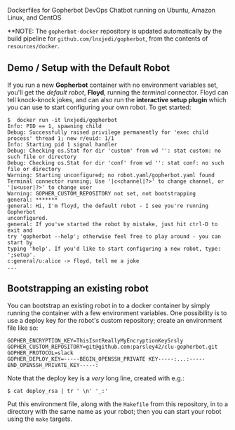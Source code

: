 Dockerfiles for Gopherbot DevOps Chatbot running on Ubuntu, Amazon Linux, and CentOS

**NOTE: The `gopherbot-docker` repository is updated automatically by the build pipeline for `github.com/lnxjedi/gopherbot`, from the contents of `resources/docker`.

## Demo / Setup with the Default Robot

If you run a new **Gopherbot** container with no environment variables set, you'll get the *default robot*, **Floyd**, running the *terminal* connector. Floyd can tell knock-knock jokes, and can also run the **interactive setup plugin** which you can use to start configuring your own robot. To get started:
```shell
$  docker run -it lnxjedi/gopherbot
Info: PID == 1, spawning child
Debug: Successfully raised privilege permanently for 'exec child process' thread 1; new r/euid: 1/1
Info: Starting pid 1 signal handler
Debug: Checking os.Stat for dir 'custom' from wd '': stat custom: no such file or directory
Debug: Checking os.Stat for dir 'conf' from wd '': stat conf: no such file or directory
Warning: Starting unconfigured; no robot.yaml/gopherbot.yaml found
Terminal connector running; Use '|c<channel|?>' to change channel, or '|u<user|?>' to change user
Warning: GOPHER_CUSTOM_REPOSITORY not set, not bootstrapping
general: *******
general: Hi, I'm floyd, the default robot - I see you're running Gopherbot
unconfigured.
general: If you've started the robot by mistake, just hit ctrl-D to exit and
try 'gopherbot --help'; otherwise feel free to play around - you can start by
typing 'help'. If you'd like to start configuring a new robot, type:
';setup'.
c:general/u:alice -> floyd, tell me a joke
...
```

## Bootstrapping an existing robot

You can bootstrap an existing robot in to a docker container by simply running the container with a few environment variables. One possibility is to use a deploy key for the robot's custom repository; create an environment file like so:
```shell
GOPHER_ENCRYPTION_KEY=ThisIsntReallyMyEncryptionKeySrsly
GOPHER_CUSTOM_REPOSITORY=git@github.com:parsley42/clu-gopherbot.git
GOPHER_PROTOCOL=slack
GOPHER_DEPLOY_KEY=-----BEGIN_OPENSSH_PRIVATE KEY-----:...:-----END_OPENSSH_PRIVATE_KEY-----:
```

Note that the deploy key is a _very_ long line, created with e.g.:
```shell
$ cat deploy_rsa | tr ' \n' '_:'
```

Put this environment file, along with the `Makefile` from this repository, in to a directory with the same name as your robot; then you can start your robot using the `make` targets.
